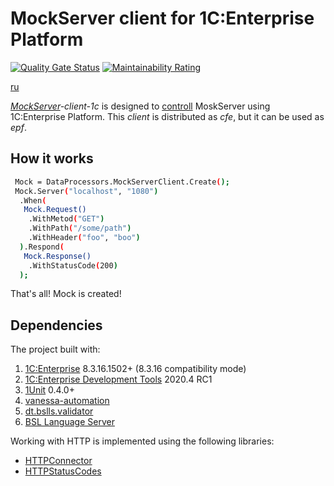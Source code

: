 # MockServer client for 1C:Enterprise Platform

[![Quality Gate Status](https://sonar.openbsl.ru/api/project_badges/measure?project=mockServer-client-1c&metric=alert_status)](https://sonar.openbsl.ru/dashboard?id=mockServer-client-1c)
[![Maintainability Rating](https://sonar.openbsl.ru/api/project_badges/measure?project=mockServer-client-1c&metric=sqale_rating)](https://sonar.openbsl.ru/dashboard?id=mockServer-client-1c)

[ru](./docs/ru/README.md)

*[MockServer](https://www.mock-server.com/#what-is-mockserver)-client-1c* is designed to [controll](https://www.mock-server.com/mock_server/mockserver_clients.html) MoskServer using 1C:Enterprise Platform. This *client* is distributed as *cfe*, but it can be used as *epf*.

## How it works

```bash
 Mock = DataProcessors.MockServerClient.Create();
 Mock.Server("localhost", "1080")
  .When(
   Mock.Request()
    .WithMetod("GET")
    .WithPath("/some/path")
    .WithHeader("foo", "boo")
  ).Respond(
   Mock.Response()
    .WithStatusCode(200)
  );
```

That's all! Mock is created!

## Dependencies

The project built with:

1. [1C:Enterprise](https://1c-dn.com) 8.3.16.1502+ (8.3.16 compatibility mode)
2. [1C:Enterprise Development Tools](https://edt.1c.ru) 2020.4 RC1
3. [1Unit](https://github.com/DoublesunRUS/ru.capralow.dt.unit.launcher) 0.4.0+
4. [vanessa-automation](https://github.com/Pr-Mex/vanessa-automation)
5. [dt.bslls.validator](https://github.com/DoublesunRUS/ru.capralow.dt.bslls.validator)
6. [BSL Language Server](https://github.com/1c-syntax/bsl-language-server)

Working with HTTP is implemented using the following libraries:

* [HTTPConnector](https://github.com/vbondarevsky/Connector)
* [HTTPStatusCodes](https://github.com/astrizhachuk/CodeStatusHTTP)
